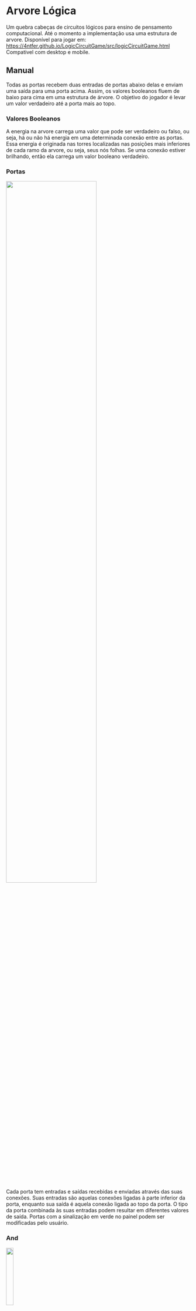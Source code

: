 # Arvore Lógica

Um quebra cabeças de circuitos lógicos para ensino de pensamento computacional. Até o momento a implementação usa uma estrutura de arvore. 
Disponível para jogar em: https://4ntfer.github.io/LogicCircuitGame/src/logicCircuitGame.html
Compativel com desktop e mobile.

## Manual

Todas as portas recebem duas entradas de portas abaixo delas e enviam uma saída para uma porta acima. Assim, os valores booleanos fluem de baixo para cima em uma estrutura de árvore. O objetivo do jogador é levar um valor verdadeiro até a porta mais ao topo.

### Valores Booleanos

A energia na arvore carrega uma valor que pode ser verdadeiro ou falso, ou seja, há ou não há energia em uma determinada conexão entre as portas. Essa energia é originada nas torres localizadas nas posições mais inferiores de cada ramo da arvore, ou seja, seus nós folhas. Se uma conexão estiver brilhando, então ela carrega um valor booleano verdadeiro.

### Portas
<img width= "70%" src="https://raw.githubusercontent.com/4ntFer/LogicCircuitGame/main/port_apresentation.png"/>

Cada porta tem entradas e saídas recebidas e enviadas através das suas conexões. Suas entradas são aquelas conexões ligadas à parte inferior da porta, enquanto sua saída é aquela conexão ligada ao topo da porta. O tipo da porta combinada às suas entradas podem resultar em diferentes valores de saída. Portas com a sinalização em verde no painel podem ser modificadas pelo usuário.

### And

<img width= "20%" src="https://raw.githubusercontent.com/4ntFer/LogicCircuitGame/main/andONOFF.gif"/>

Essas tem uma saída verdadeira se e somente se suas duas entradas forem verdadeira. A resolução dessas portas rende ao jogador mais pontos que a resolução de uma porta or.

### Or

<img width= "20%" src="https://raw.githubusercontent.com/4ntFer/LogicCircuitGame/main/orONOFF.gif"/>

Essas tem uma saída verdadeira se qualquer uma de suas entradas for verdadeira

### Portas sem visualização
<div style= "display: flex; justify-content:space-between; gap: 10px;">
  <img width= "20%" src="https://raw.githubusercontent.com/4ntFer/LogicCircuitGame/main/src/res/genSprites/orPortMod_NoOutputVisualize.png"/>
  <img width= "20%" src="https://raw.githubusercontent.com/4ntFer/LogicCircuitGame/main/src/res/genSprites/andPortMod_NoOutputVisualize.png"/>
<div/>


<img width= "70%" src="https://raw.githubusercontent.com/4ntFer/LogicCircuitGame/main/apresentacaoNoVisualizePort.gif"/>

  
Essas mostram sempre o valor de sua saída como falso, mesmo que esse seja verdadeiro. Logo, para resolve-la o jogador terá mais trabalho e por isso recebera mais pontos.

### Pin de negação
<img width= "70%" src="https://raw.githubusercontent.com/4ntFer/LogicCircuitGame/main/PINEX.gif"/>

Um pin pode alterar o valor da saída da porta aplicando uma negação à ela. Caso o jogador tenha pins a serem aplicados, existirá um botão no canto direito da tela. Novos pins são adquiridos conforme o jogador faz pontos e alguns niveis só podem ser concluidos com a utilização de pins. Para aplicar um pin a qualquer porta, basta clicar no botão e então clicar na porta.

## Detalhes da implementação

A implentação do funcionamento interno, isto é, a parte que não inclui a interface de usuário, utiliza uma estrutura de árvore, onde cada nó não folha é uma porta e deve consultar seus dois nós filhos para saber a sua saída. Dessa forma, todo nó conhece seus filhos, mas não precisa conhecer seu pai.

<img width= "50%" src="https://raw.githubusercontent.com/4ntFer/LogicCircuitGame/main/node_knows_diagram.png"/>

A adoção dessa estrutura de árvore permitiu a implementação da geração aleátoria de niveis. Segue o pseudo-código do algorimo que gera uma árvore aleatória:

```
GeraNivel(N)
  Onde N é o número de nós na árvore.

  A <- nó vazio
  GeraArvore(A,N)
  inicializa(A)
  retorna A

GeraArvore(A,N)
  n <- inteiro aleatório no intervalo de 0 a 5

  se n == 1
    se |A| + 1 < N
      filho a esquerda de A <- novo nó
      GeraArvore(filho a esquerda de A, N)

    se |A| + 1 < N
      filho a direita de A <- novo nó
      GeraArvore(filho a direita de A, N)

  se n == 2
    se |A| + 1 < N
      filho a direita de A <- novo nó
      GeraArvore(filho a direita de A, N)

    se |A| + 1 < N
      filho a esquerda de A <- novo nó
      GeraArvore(filho a esquerda de A, N)

  se n < 3
    geraArvore(A,N)

inicializa(A)
  se A é folha
    porta de A <- porta aleatória, podendo ser AND ou OR
  se não
    porta de A <- porta que retorna sempre o mesmo valor booleano, podendo ser verdadeiro ou falso
  
```

Esse algoritmo foi facilmente modificado para a implementação das portas sem visualização e das portas não modificaveis

Além disso, por cada nível ser uma estrutura de dados árvore, é perfeitamente possível que os niveis pré definidos sejam salvos em arquivos para serem carregados mais tarde. Na verdade, é como o nível 1, o tutorial, é carregado de um arquivo json.

A utilização de um paradigma orientado a objetos permitiu uma grande abstração e uma implementação com pouco, ou nenhum, acomplamento entre a parte lógica e a interface de usuário.

Porém, ainda podem haver melhorias no eficiencia e complexidade do tratamento das ações do usuário utilizando um Diagrama de Voronoi ou um algoritmo de pontos mais próximo, por exemplo. Isso, pois, a implementação atual usa um algoritmo de busca de força bruta para identificar em qual porta o usuário está clicando.


